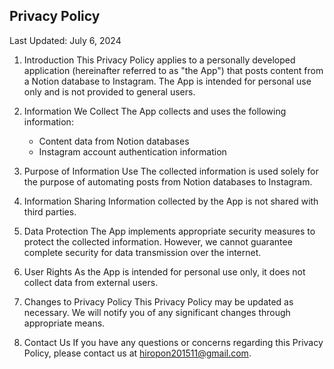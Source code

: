 ## Privacy Policy

Last Updated: July 6, 2024

1. Introduction
   This Privacy Policy applies to a personally developed application (hereinafter referred to as "the App") that posts content from a Notion database to Instagram. The App is intended for personal use only and is not provided to general users.

2. Information We Collect
   The App collects and uses the following information:

   - Content data from Notion databases
   - Instagram account authentication information

3. Purpose of Information Use
   The collected information is used solely for the purpose of automating posts from Notion databases to Instagram.

4. Information Sharing
   Information collected by the App is not shared with third parties.

5. Data Protection
   The App implements appropriate security measures to protect the collected information. However, we cannot guarantee complete security for data transmission over the internet.

6. User Rights
   As the App is intended for personal use only, it does not collect data from external users.

7. Changes to Privacy Policy
   This Privacy Policy may be updated as necessary. We will notify you of any significant changes through appropriate means.

8. Contact Us
   If you have any questions or concerns regarding this Privacy Policy, please contact us at hiropon201511@gmail.com.
